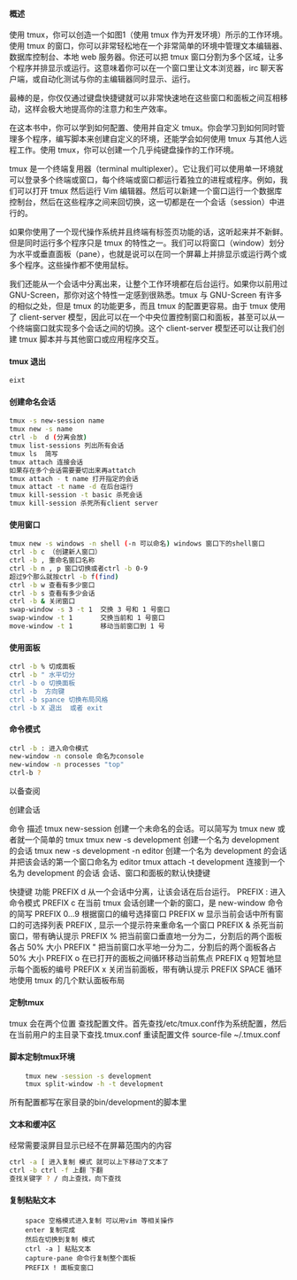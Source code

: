 

#### 概述

使用 tmux，你可以创造一个如图1（使用 tmux 作为开发环境）所示的工作环境。使用 tmux 的窗口，你可以非常轻松地在一个非常简单的环境中管理文本编辑器、数据库控制台、本地 web 服务器。你还可以把 tmux 窗口分割为多个区域，让多个程序并排显示或运行。这意味着你可以在一个窗口里让文本浏览器，irc 聊天客户端，或自动化测试与你的主编辑器同时显示、运行。

最棒的是，你仅仅通过键盘快捷键就可以非常快速地在这些窗口和面板之间互相移动，这样会极大地提高你的注意力和生产效率。

在这本书中，你可以学到如何配置、使用并自定义 tmux。你会学习到如何同时管理多个程序，编写脚本来创建自定义的环境，还能学会如何使用 tmux 与其他人远程工作。使用 tmux，你可以创建一个几乎纯键盘操作的工作环境。

tmux 是一个终端复用器（terminal multiplexer）。它让我们可以使用单一环境就可以登录多个终端或窗口，每个终端或窗口都运行着独立的进程或程序。例如，我们可以打开 tmux 然后运行 Vim 编辑器。然后可以新建一个窗口运行一个数据库控制台，然后在这些程序之间来回切换，这一切都是在一个会话（session）中进行的。

如果你使用了一个现代操作系统并且终端有标签页功能的话，这听起来并不新鲜。但是同时运行多个程序只是 tmux 的特性之一。我们可以将窗口（window）划分为水平或垂直面板（pane），也就是说可以在同一个屏幕上并排显示或运行两个或多个程序。这些操作都不使用鼠标。

我们还能从一个会话中分离出来，让整个工作环境都在后台运行。如果你以前用过 GNU-Screen，那你对这个特性一定感到很熟悉。tmux 与 GNU-Screen 有许多的相似之处，但是 tmux 的功能更多，而且 tmux 的配置更容易。由于 tmux 使用了 client-server 模型，因此可以在一个中央位置控制窗口和面板，甚至可以从一个终端窗口就实现多个会话之间的切换。这个 client-server 模型还可以让我们创建 tmux 脚本并与其他窗口或应用程序交互。
#### tmux 退出
```bash
eixt
```

#### 创建命名会话

```bash
tmux -s new-session name
tmux new -s name
ctrl -b  d (分离会放)
tmux list-sessions 列出所有会话
tmux ls  简写
tmux attach 连接会话
如果存在多个会话需要要切出来再attatch
tmux attach - t name 打开指定的会话
tmux attact -t name -d 在后台运行
tmux kill-session -t basic 杀死会话
tmux kill-session 杀死所有client server
```
#### 使用窗口

```bash
tmux new -s windows -n shell (-n 可以命名) windows 窗口下的shell窗口
ctrl -b c （创建新人窗口）
ctrl -b , 重命名窗口名称
ctrl -b n , p 窗口切换或者ctrl -b 0-9
超过9个那么就按ctrl -b f(find)
ctrl -b w 查看有多少窗口
ctrl -b s 查看有多少会话
ctrl -b & 关闭窗口
swap-window -s 3 -t 1  交换 3 号和 1 号窗口
swap-window -t 1       交换当前和 1 号窗口
move-window -t 1       移动当前窗口到 1 号
```

#### 使用面板

```bash
ctrl -b % 切成面板
ctrl -b " 水平切分
ctrl -b o 切换面板
ctrl -b  方向键
ctrl -b spance 切换布局风格
ctrl -b X 退出  或者 exit

```
#### 命令模式

```bash
ctrl -b : 进入命令模式
new-window -n console 命名为console
new-window -n processes "top"
ctrl-b ?
```
以备查阅

创建会话

命令	描述
tmux new-session	创建一个未命名的会话。可以简写为 tmux new 或者就一个简单的 tmux
tmux new -s development	创建一个名为 development 的会话
tmux new -s development -n editor	创建一个名为 development 的会话并把该会话的第一个窗口命名为 editor
tmux attach -t development	连接到一个名为 development 的会话
会话、窗口和面板的默认快捷键

快捷键	功能
PREFIX d	从一个会话中分离，让该会话在后台运行。
PREFIX :	进入命令模式
PREFIX c	在当前 tmux 会话创建一个新的窗口，是 new-window 命令的简写
PREFIX 0...9	根据窗口的编号选择窗口
PREFIX w	显示当前会话中所有窗口的可选择列表
PREFIX ,	显示一个提示符来重命名一个窗口
PREFIX &	杀死当前窗口，带有确认提示
PREFIX %	把当前窗口垂直地一分为二，分割后的两个面板各占 50% 大小
PREFIX "	把当前窗口水平地一分为二，分割后的两个面板各占 50% 大小
PREFIX o	在已打开的面板之间循环移动当前焦点
PREFIX q	短暂地显示每个面板的编号
PREFIX x	关闭当前面板，带有确认提示
PREFIX SPACE	循环地使用 tmux 的几个默认面板布局

#### 定制tmux 

tmux 会在两个位置 查找配置文件。首先查找/etc/tmux.conf作为系统配置，然后在当前用户的主目录下查找.tmux.conf
重读配置文件 source-file ~/.tmux.conf

#### 脚本定制tmux环境

```bash
    tmux new -session -s development
    tmux split-window -h -t development
```
所有配置都写在家目录的bin/development的脚本里

#### 文本和缓冲区
经常需要滚屏目显示已经不在屏幕范围内的内容
```bash
ctrl -a [ 进入复制 模式 就可以上下移动了文本了
ctrl -b ctrl -f 上翻 下翻
查找关键字 ? / 向上查找，向下查找
```
#### 复制粘贴文本
```
    space 空格模式进入复制 可以用vim 等相关操作
    enter 复制完成
    然后在切换到复制 模式
    ctrl -a ] 粘贴文本
    capture-pane 命令行复制整个面板
    PREFIX ! 面板变窗口
```







